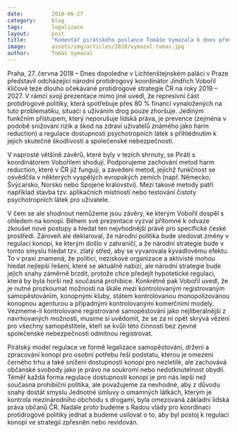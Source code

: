 ```yaml
---
date:         2018-06-27
category:     blog
tags:         legalizace
layout:       post
title:        "Komentář pirátského poslance Tomáše Vymazala k dnes představeným tezím protidrogové strategie ČR"
image:        assets/img/articles/2018/vymazal-tomas.jpg
author:       Tomáš Vymazal
---
```


Praha, 27. června 2018 – Dnes dopoledne v Lichtenštejnském paláci v Praze představil odcházející národní protidrogový koordinátor Jindřich Vobořil klíčové teze dlouho očekávané protidrogové strategie ČR na roky 2019 – 2027. V rámci svojí prezentace mimo jiné uvedl, že represivní část protidrogové politiky, která spotřebuje přes 80 % financí vynaložených na tuto problematiku, situaci s užíváním drog pouze zhoršuje. Jediným funkčním přístupem, který neporušuje lidská práva, je prevence (zejména v podobě snižování rizik a škod na zdraví uživatelů známého jako harm reduction) a regulace dostupnosti psychotropních látek s přihlédnutím k jejich skutečné škodlivosti a společenské nebezpečnosti.

V naprosté většině závěrů, které byly v tezích shrnuty, se Piráti s koordinátorem Vobořilem shodují. Podporujeme zachování metod harm reduction, které v ČR již fungují, a zavedení metod, jejichž funkčnost se osvědčila v některých vyspělých evropských zemích (např. Německo, Švýcarsko, Norsko nebo Spojené království). Mezi takové metody patří například stavba tzv. aplikačních místností nebo testování čistoty psychotropních látek pro uživatele.

V čem se ale shodnout nemůžeme jsou závěry, ke kterým Vobořil dospěl s ohledem na konopí. Během své prezentace vyzval přítomné k odvaze zkoušet nové postupy a hledat ten nejvhodnější právě pro specifické české prostředí.  Zároveň ale deklaroval, že národní politika bude sledovat změny v regulaci konopí, ke kterým došlo v zahraničí, a že národní strategie bude v tomto smyslu hledat tzv. zlatý střed, aby se vyvarovala kyvadlovému efektu. To v praxi znamená, že politici, neziskové organizace a aktivisté mohou hledat nejlepší řešení, které se aktuálně nabízí, ale národní strategie bude jejich snahy záměrně brzdit, protože chce předejít hypotetické regulaci, která by byla horší než současná prohibice. Konkrétně pak Vobořil uvedl, že je nutné prozkoumat možnosti na škále mezi kontrolovaným registrovaným samopěstováním, konopnými kluby, státem kontrolovanou monopolizovanou konopnou agenturou a případnými kontrolovanými komerčními modely. Vezmeme-li kontrolované registrované samopěstování jako nejliberálnější z navrhovaných možností, musíme si uvědomit, že se za ní opět skrývá vězení pro všechny samopěstitele, kteří se kvůli této činnosti bez zjevné společenské nebezpečnosti odmítnou registrovat.

Pirátský model regulace ve formě legalizace samopěstování, držení a zpracování konopí pro osobní potřebu řeší podstatu, kterou je omezení černého trhu a také snížení dostupnosti konopí pro nezletilé, ale zachovává občanské svobody jako je právo na soukromí nebo nedotknutelnost obydlí. Téměř každá forma regulace dostupnosti konopí je pro nás lepší než současná prohibiční politika, ale považujeme za nevhodné, aby z důvodu snahy dostát smyslu Jednotné úmluvy o omamných látkách, kterým je kontrola mezinárodního obchodu s drogami, byla omezovaná základní lidská práva občanů ČR. Nadále proto budeme s Radou vlády pro koordinaci protidrogové politiky jednat a budeme usilovat o to, aby byl postoj k regulaci konopí ve strategii zpřesněn nebo revidován.


